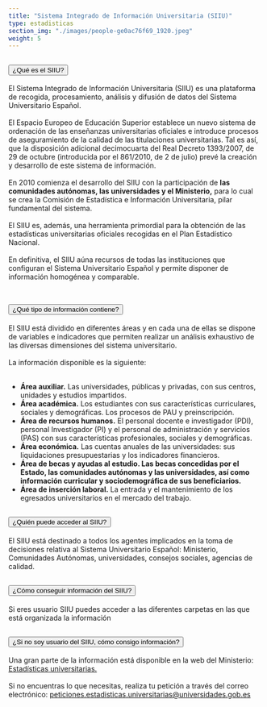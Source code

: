 ```yaml
---
title: "Sistema Integrado de Información Universitaria (SIIU)"
type: estadisticas
section_img: "./images/people-ge0ac76f69_1920.jpeg"
weight: 5
---
```

<section>
    <article>
        <div class="container container_xl_accoordion p-0">
            <div class="row mt-4">
                <div class="col-lg-12 content_collapse mb-120">
                            <div class="accordion" id="accordionPanelsStayOpenExample">
                                <div class="accordion-item">
                                    <h2 class="accordion-header" id="panelsStayOpen-headingOne">
                                        <button class="accordion-button collapsed" type="button" data-bs-toggle="collapse" data-bs-target="#panelsStayOpen-collapseOne" aria-expanded="false" aria-controls="panelsStayOpen-collapseOne">
                                            ¿Qué es el SIIU?
                                        </button>
                                    </h2>
                                    <div id="panelsStayOpen-collapseOne" class="accordion-collapse collapse " aria-labelledby="panelsStayOpen-headingOne">
                                        <div class="accordion-body">
                                            <article id="section_link">
                                                <div class="container-fluid">
                                                    <div class="row">
                                                        <div class="col-12">
                                                            El Sistema Integrado de Información Universitaria (SIIU) es una plataforma de recogida, procesamiento, análisis y difusión de datos del Sistema Universitario Español. <br><br>
                            El Espacio Europeo de Educación Superior establece un nuevo sistema de ordenación de las enseñanzas universitarias oficiales e introduce procesos de aseguramiento de la calidad de las titulaciones universitarias. Tal es así, que la disposición adicional decimocuarta del Real Decreto 1393/2007, de 29 de octubre (introducida por el 861/2010, de 2 de julio) prevé la creación y desarrollo de este sistema de información. <br><br>
                            En 2010 comienza el desarrollo del SIIU con la participación de <b>las comunidades autónomas, las universidades y el Ministerio,</b> para lo cual se crea la Comisión de Estadística e Información Universitaria,</b> pilar fundamental del sistema. <br><br>
                            El SIIU es, además, una herramienta primordial para la obtención de las estadísticas universitarias oficiales recogidas en el Plan Estadístico Nacional. <br><br>
                            En definitiva, el SIIU aúna recursos de todas las instituciones que configuran el Sistema Universitario Español y permite disponer de información homogénea y comparable. <br><br>
                                                        </div>
                                                    </div>
                                                </div>
                                            </article>
                                        </div>
                                    </div>
                                </div>
                                <div class="accordion-item">
                                    <h2 class="accordion-header" id="panelsStayOpen-headingTwo">
                                        <button class="accordion-button collapsed" type="button" data-bs-toggle="collapse" data-bs-target="#panelsStayOpen-collapseTwo" aria-expanded="false">
                                            ¿Qué tipo de información contiene?
                                        </button>
                                    </h2>
                                    <div id="panelsStayOpen-collapseTwo" class="accordion-collapse collapse" aria-labelledby="panelsStayOpen-headingTwo">
                                        <div class="accordion-body">
                                            <article id="section_link">
                                                <div class="container-fluid">
                                                    <div class="row">
                                                        <div class="col-12">
                            El SIIU está dividido en diferentes áreas y en cada una de ellas se dispone de variables e indicadores que permiten realizar un análisis exhaustivo de las diversas dimensiones del sistema universitario.<br><br>
                            La información disponible es la siguiente: <br><br>
                            <ul>
                                <li class="mb-3"><b>Área auxiliar.</b> Las universidades, públicas y privadas, con sus centros, unidades y estudios impartidos. </li> 
                                <li class="mb-3"><b>Área académica.</b>  Los estudiantes con sus características curriculares, sociales y demográficas. Los procesos de PAU y preinscripción. </li>
                                <li class="mb-3"><b>Área de recursos humanos.</b> El personal docente e investigador (PDI), personal Investigador (PI) y el personal de administración y servicios (PAS) con sus características profesionales, sociales y demográficas. </li>
                                <li class="mb-3"><b>Área económica.</b> Las cuentas anuales de las universidades: sus liquidaciones presupuestarias y los indicadores financieros. </li> 
                                <li class="mb-3"><b>Área de becas y ayudas al estudio.  Las becas concedidas por el Estado, las comunidades autónomas y las universidades, así como información curricular y sociodemográfica de sus beneficiarios. </b>  </li>
                                <li class="mb-3"><b>Área de inserción laboral.</b> La entrada y el mantenimiento de los egresados universitarios en el mercado del trabajo. </li>
                            </ul>
                                                        </div>
                                                    </div>
                                                </div>
                                            </article>
                                        </div>
                                    </div>
            </div>
                                <div class="accordion-item">
                                    <h2 class="accordion-header" id="panelsStayOpen-headingTree">
                                        <button class="accordion-button collapsed" type="button" data-bs-toggle="collapse" data-bs-target="#panelsStayOpen-collapseTree" aria-expanded="false">
                                                ¿Quién puede acceder al SIIU?
                                        </button>
                                    </h2>
                                    <div id="panelsStayOpen-collapseTree" class="accordion-collapse collapse" aria-labelledby="panelsStayOpen-headingTree">
                                        <div class="accordion-body">
                                            <article id="section_link">
                                                <div class="container-fluid">
                                                    <div class="row">
                                                        <div class="col-12">
                                                            El SIIU está destinado a todos los agentes implicados en la toma de decisiones relativa al Sistema Universitario Español: Ministerio, Comunidades Autónomas, universidades, consejos sociales, agencias de calidad.
                            </div>
                                                    </div>
                                                </div>
                                            </article>
                                        </div>
                                    </div>
                                </div>
                                <div class="accordion-item">
                                    <h2 class="accordion-header" id="panelsStayOpen-headingFour">
                                        <button class="accordion-button collapsed" type="button" data-bs-toggle="collapse" data-bs-target="#panelsStayOpen-collapseFour" aria-expanded="false">
                                                ¿Cómo conseguir información del SIIU?
                                        </button>
                                    </h2>
                                    <div id="panelsStayOpen-collapseFour" class="accordion-collapse collapse" aria-labelledby="panelsStayOpen-headingFour">
                                        <div class="accordion-body">
                                            <article id="section_link">
                                                <div class="container-fluid">
                                                    <div class="row">
                                                        <div class="col-12">
                                                            Si eres usuario SIIU puedes acceder a las diferentes carpetas en las que está organizada la información
                                                        </div>
                                                    </div>
                                                </div>
                                            </article>
                                        </div>
                                    </div>
                </div>
                                    <div class="accordion-item">
                                    <h2 class="accordion-header" id="panelsStayOpen-headingFive">
                                        <button class="accordion-button collapsed" type="button" data-bs-toggle="collapse" data-bs-target="#panelsStayOpen-collapseFive" aria-expanded="false">
                                                ¿Si no soy usuario del SIIU, cómo consigo información?
                                        </button>
                                    </h2>
                                    <div id="panelsStayOpen-collapseFive" class="accordion-collapse collapse" aria-labelledby="panelsStayOpen-headingFive">
                                        <div class="accordion-body">
                                            <article id="section_link">
                                                <div class="container-fluid">
                                                    <div class="row">
                                                        <div class="col-12">
                                                            Una gran parte de la información está disponible en la web del Ministerio: <a href="{{<siteurl>}}/estadisticas/catalogo-datos/"> Estadísticas universitarias.</a> <i class="fas fa-external-link-alt"></i><br><br>
                            Si no encuentras lo que necesitas, realiza tu petición a través del correo electrónico: <a href="mailto: peticiones.estadisticas.universitarias@universidades.gob.es"> peticiones.estadisticas.universitarias@universidades.gob.es </a>
                                                        </div>
                                            </div>
                                        </div>
                                    </article>
                                </div>
                            </div>
                        </div>         
                    </div>
                </div>
            </div>
        </div>
    </article>
</section>
